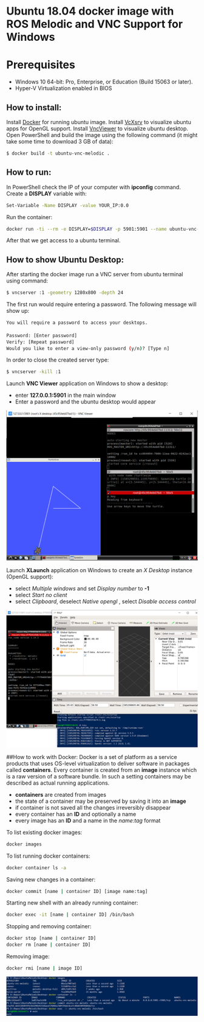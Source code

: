 # Ubuntu 18.04 docker image with ROS Melodic and VNC Support for Windows

# Prerequisites 
* Windows 10 64-bit: Pro, Enterprise, or Education (Build 15063 or later).
* Hyper-V Virtualization enabled in BIOS

## How to install:
Install [Docker] for running ubuntu image.
Install [VcXsrv] to visualize ubuntu apps for OpenGL support.
Install [VncViewer] to visualize ubuntu desktop.
Open PowerShell and build the image using the following command (it might take some time to download 3 GB of data):
```sh
$ docker build -t ubuntu-vnc-melodic .
```


## How to run:
In PowerShell check the IP of your computer with **ipconfig** command.
Create a **DISPLAY** variable with:
```sh
Set-Variable -Name DISPLAY -value YOUR_IP:0.0
```
Run the container:
```sh
docker run -ti --rm -e DISPLAY=$DISPLAY -p 5901:5901 --name ubuntu-vnc-melodic ubuntu-vnc-melodic
```
After that we get access to a ubuntu terminal.

## How to show Ubuntu Desktop:
After starting the docker image run a VNC server from ubuntu terminal using command:
```sh
$ vncserver :1 -geometry 1280x800 -depth 24
```
The first run would require entering a password. The following message will show up:
```sh
You will require a password to access your desktops.

Password: [Enter password]
Verify: [Repeat password]
Would you like to enter a view-only password (y/n)? [Type n]
```
In order to close the created server type:
```sh
$ vncserver -kill :1
```

Launch **VNC Viewer** application on Windows to show a desktop:

* enter **127.0.0.1:5901** in the main window
* Enter a password and the ubuntu desktop would appear

![VNC](https://github.com/RafalStaszak/UbuntuMelodicDesktop/blob/master/vnc.PNG)


Launch **XLaunch** application on Windows to create an *X Desktop* instance (OpenGL support):

* select *Multiple windows* and set *Display number* to **-1**
* select *Start no client*
* select *Clipboard*, deselect *Native opengl* , select *Disable access control*

![Rviz](https://github.com/RafalStaszak/UbuntuMelodicDesktop/blob/master/rviz.PNG)

##How to work with Docker:
Docker is a set of platform as a service products that uses OS-level virtualization to deliver software in packages called **containers**. Every container is created from an **image** instance which is a raw version of a software bundle. In such a setting containers may be described as actual running applications.

* **containers** are created from images
* the state of a container may be preserved by saving it into an **image**
* if container is not saved all the changes irreversibly disappear
* every container has an **ID** and optionally a name
* every image has an **ID** and a name in the *name:tag* format


To list existing docker images:

```sh
docker images
```

To list running docker containers:
```sh
docker container ls -a
```
Saving new changes in a container:
```sh
docker commit [name | container ID] [image name:tag]
```
Starting new shell with an already running container:
```sh
docker exec -it [name | container ID] /bin/bash
```

Stopping and removing container:
```sh
docker stop [name | container ID]
docker rm [name | container ID]
```
Removing image:
```sh
docker rmi [name | image ID]
```
![Commands](https://github.com/RafalStaszak/UbuntuMelodicDesktop/blob/master/commands.PNG)

   [Docker]: <https://docs.docker.com/docker-for-windows/>
   [VcXsrv]: <https://sourceforge.net/projects/vcxsrv/>
   [VncViewer]: <https://www.realvnc.com/en/connect/download/viewer/windows/>
